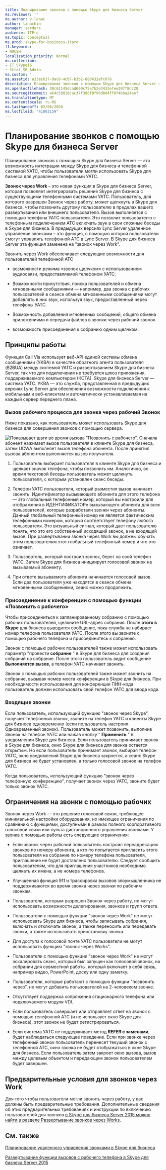 ```yaml
---
title: Планирование звонков с помощью Skype для бизнеса Server
ms.reviewer: ''
ms.author: v-lanac
author: lanachin
manager: serdars
audience: ITPro
ms.topic: conceptual
ms.prod: skype-for-business-itpro
f1.keywords:
- NOCSH
localization_priority: Normal
ms.collection:
- IT_Skype16
- Strat_SB_Admin
ms.custom: ''
ms.assetid: a33ec637-9ac8-4cb7-b3b2-88d432efc078
description: Планирование звонков с помощью Skype для бизнеса Server — это возможность интеграции между Skype для бизнеса и телефонной системой УАТС, чтобы пользователи могли использовать Skype для бизнеса для управления телефонами УАТС.
ms.openlocfilehash: 38c61145dcad609c75e7b2e3433efee307f8dc28
ms.sourcegitcommit: e64c50818cac37f3d6f0f96d0d4ff0f4bba24aef
ms.translationtype: MT
ms.contentlocale: ru-RU
ms.lasthandoff: 02/06/2020
ms.locfileid: "41803159"
---
```

# <a name="plan-for-call-via-work-in-skype-for-business-server"></a>Планирование звонков с помощью Skype для бизнеса Server
 
Планирование звонков с помощью Skype для бизнеса Server — это возможность интеграции между Skype для бизнеса и телефонной системой УАТС, чтобы пользователи могли использовать Skype для бизнеса для управления телефонами УАТС.
  
 **Звонок через Work** – это новая функция в Skype для бизнеса Server, которая позволяет интегрировать решение Skype для бизнеса с существующими телефонными системами УАТС. Пользователь, для которого разрешен Звонок через работу, может щелкнуть в Skype для бизнеса, чтобы позвонить другому пользователю в пределах вашего развертывания или внешнего пользователя. Вызов выполняется с помощью телефона УАТС пользователя. Это позволит пользователю с телефонным подключением АТС включать звук в свои сложные беседы в Skype для бизнеса. В предыдущих версиях Lync Server удаленное управление звонками – это функция, с помощью которой пользователи смогут управлять телефонной АТС в Lync Server. В Skype для бизнеса Server эта функция заменена на "звонок через Work".
  
Звонить через Work обеспечивает следующие возможности для пользователей телефонной АТС
  
- возможности режима «звонок щелчком» с использованием аудиосвязи, предоставляемой телефоном УАТС;
    
- Возможности присутствия, поиска пользователей и обмена мгновенными сообщениями — например, два звонка с рабочих пользователей в сеансе обмена мгновенными сообщениями могут добавлять в них звук, используя звук, предоставленный через телефоны УАТС.
    
- Возможность добавления мгновенных сообщений, общего обмена приложениями и передачи файлов в звонки через рабочий звонок.
    
- возможность присоединения к собранию одним щелчком.
    
## <a name="how-it-works"></a>Принципы работы

Функция Call Via использует веб-API единой системы обмена сообщениями (УКВА) в качестве обратного агента пользователя (B2BUA) между системой УАТС и развертыванием Skype для бизнеса Server, так что для подключения не требуется шлюз приложения, поддерживаемого компьютером (КСТА). Skype для бизнеса Server — система УАТС. УКВА — это служба, представленная в предыдущих версиях Lync Server для обеспечения возможности подключения к мобильным и веб-клиентам и автоматически устанавливаемая на каждый сервер переднего плана.
  
### <a name="call-workflow-for-a-call-via-work-call"></a>Вызов рабочего процесса для звонка через рабочий Звонок

Ниже показано, как пользователь может использовать Skype для бизнеса для совершения звонков с помощью сервера.
  
![Показывает шаги во время вызова "Позвонить с рабочего". Сначала абонент нажимает вызов пользователя в клиенте Skype для бизнеса, затем UCWA выполняет вызов телефона абонента. После принятия вызова абонентом выполняется вызов получателя.](../../media/050e88ed-e18e-40c0-84d5-b17fe40c305a.jpg)
  
1. Пользователь выбирает пользователя в клиенте Skype для бизнеса и щелкает значок телефона, чтобы позвонить им. Аналогично, во время текстовой беседы пользователь может щелкнуть пользователя, с которым установлен сеанс беседы.
    
2. Телефон УАТС пользователя, который разместил вызов начинает звонить. Идентификатор вызывающего абонента для этого телефона — это глобальный телефонный номер, который вы настроили для отображения в ИДЕНТИФИКАТОРе вызывающего абонента для всех пользователей, которые разработали звонки через абоненты. Данный глобальный телефонный номер не является фактическим телефонными номером, который соответствует телефону любого пользователя. Это визуальный сигнал, который дает пользователю понять, что это его собственный исходящий звонок, а не входящий вызов. При развертывании звонка через Work вы должны обучать этим пользователям этот глобальный телефонный номер и что это означает.
    
3. Пользователь, который построил звонок, берет на свой телефон УАТС. Затем Skype для бизнеса инициирует голосовой звонок на вызываемый абоненту. 
    
4. При ответе вызываемого абонента начинается голосовой вызов. Если два пользователя уже находятся в сеансе обмена мгновенными сообщениями, сеанс можно продолжить.
    
### <a name="joining-a-conference-with-call-via-work"></a>Присоединение к конференции с помощью функции «Позвонить с рабочего»

Чтобы присоединиться к запланированному собранию с помощью рабочих пользователей, щелкните URL-адрес собрания. После **этого в Skype** для бизнеса выводится сообщение, пока служба не набирает номер телефона пользователя УАТС. После этого вы звоните с помощью рабочего телефона и присоединитесь к собранию.
  
Звонок с помощью рабочих пользователей также может использовать параметр "провести **собрание** " в Skype для бизнеса для создания собраний на собрание. После этого пользователь видит сообщение **Выполняется вызов**, а телефон УАТС начинает звонить.
  
Звонок с помощью рабочих пользователей также может звонить на собрание, вызывая номер моста конференции в Skype для бизнеса. При необходимости использования для конференции ПИН-кода пользователь должен использовать свой телефон УАТС для ввода кода.
  
### <a name="incoming-calls"></a>Входящие звонки

Если пользователь, использующий функцию "звонок через Skype", получает телефонный звонок, звоните на телефон УАТС и клиенты Skype для бизнеса одновременно (если пользователь настроил Одновременный звонок). Пользователь может позвонить, выполнив Звонок на телефон УАТС или нажав кнопку " **Применить** " в уведомлении Skype для бизнеса. Если пользователь принимает звонок в Skype для бизнеса, окно Skype для бизнеса для звонка остается открытым. Но если пользователь принимает звонок, выбирая телефон УАТС, окно уведомлений Skype для бизнеса закроется, а сеанс Skype для бизнеса не будет установлен, а только голосовой звонок на телефон УАТС.
  
Когда пользователь, использующий функцию "звонок через телефонную конференцию", получает звонок через УАТС, звоните будет только звонок УАТС.
  
## <a name="limitations-of-call-via-work"></a>Ограничения на звонки с помощью рабочих

Звонок через Work — это решение голосовой связи, требующее минимальной настройки оборудования, но имеющее ограничения по сравнению с функциями, доступными в рамках полного корпоративного голосовой связи или пульта дистанционного управления звонками. У звонка с помощью работы есть следующие ограничения:
  
- Если звонок через рабочий пользователь настроил переадресацию звонков по номеру абонента, а кто-то попытается пригласить этого пользователя на собрание по номеру телефона пользователя, приглашение не будет доставлено пользователю. Следует сообщить пользователям, что для приглашения участников необходимо щелкать их имена, а не номера телефонов. 
    
- Улучшенная функция 911 и трассировка вызовов злоумышленника не поддерживаются во время звонка через звонки по рабочим звонкам.
    
- Пользователи, которым разрешен Звонок через работу, не могут использовать возможности делегирования, звонков и групп ответа.
    
- Пользователи с помощью функции "звонок через Work" не могут использовать Skype для бизнеса, чтобы записывать собрания, включать и отключать звонок, а также переносить или передавать звонки, а также использовать приостановку звонка.
    
- Для доступа к голосовой почте УАТС пользователи не могут использовать функцию "звонок через Works".
    
- Пользователи с помощью функции "звонок через Work" не могут эскалировать сеанс, который был запущен как голосовой звонок, на собрании для совместной работы, который включает в себя связь, например видео, PowerPoint, доску или одну заметку.
    
- Пользователи, которые работают с помощью функции "позвонить через", не могут добавить пользователей на 2-человеком звонке.
    
- Отсутствует поддержка сопряжения стационарного телефона или подключаемого модуля VDI.
    
- Если пользователь совершает или отправляет ответ на звонок с помощью телефонной АТС (и не использует окно Skype для бизнеса), этот звонок не будет регистрироваться.
    
- Если система УАТС не поддерживает метод **REFER с заменами**, будет наблюдаться следующее поведение. Если при звонке через телефонный звонок пользователь перенесет текущий звонок с телефонной АТС, окно звонка не будет отображаться в окне Skype для бизнеса. Если пользователь затем закроет окно вызова, вызов между целевым объектом и передающим звонок пользователем будет завершен. 
    
## <a name="prerequisites-for-call-via-work"></a>Предварительные условия для звонков через Work

Для того чтобы пользователи могли звонить через работу, у вас должны быть предварительные требования. Дополнительные сведения об этих предварительных требованиях и инструкции по включению пользователей для звонков [в Skype для бизнеса Server 2015 можно найти в разделе Развертывание звонков через Works](../../deploy/deploy-call-via-work.md). 
  
## <a name="see-also"></a>См. также

[Планирование удаленного управления звонками в Skype для бизнеса](remote-call-control.md)
  
[Развертывание функции вызовов с рабочего телефона в Skype для бизнеса Server 2015](../../deploy/deploy-call-via-work.md)

